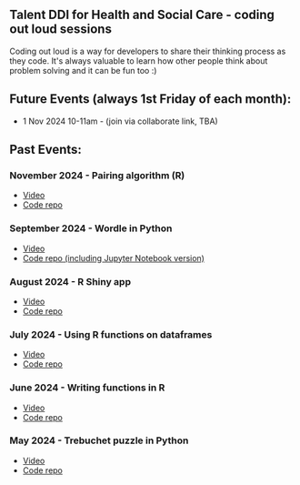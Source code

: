 ## Talent DDI for Health and Social Care - coding out loud sessions

Coding out loud is a way for developers to share their thinking process as they code. It's always valuable to learn how other people think about problem solving and it can be fun too :) 

## Future Events (always 1st Friday of each month):

- 1 Nov 2024 10-11am - (join via collaborate link, TBA)

## Past Events:

### November 2024 - Pairing algorithm (R)
- <a href="https://media.ed.ac.uk/media/1_vjm3kopc?kalturaSeekFrom=3&kalturaClipTo=4488">Video</a>
- <a href="https://github.com/DDI-Talent/coding-out-loud/tree/main/october-2024">Code repo</a>

### September 2024 - Wordle in Python
- <a href="https://media.ed.ac.uk/media/Coding+out+loud+-+Wordle+in+Python/1_gmth6xr0">Video</a>
- <a href="https://github.com/DDI-Talent/coding-out-loud/tree/main/september-2024/wordle">Code repo (including Jupyter Notebook version)</a>

### August 2024 - R Shiny app
- <a href="https://media.ed.ac.uk/media/Coding%20out%20loud%20-%20August%202024_RShiny/1_vreysrd9">Video</a> 
- <a href="https://github.com/DDI-Talent/coding-out-loud/tree/main/august-2024">Code repo</a> 

### July 2024 - Using R functions on dataframes
- <a href="https://media.ed.ac.uk/media/Coding%20out%20loud%20-%20July%202024%20-%20Actors%20ages/1_ejl3ws4v">Video</a> 
- <a href="https://github.com/DDI-Talent/coding-out-loud/tree/main/july-2024">Code repo</a> 

### June 2024 - Writing functions in R
- <a href="https://media.ed.ac.uk/media/Coding-out-loud%20birthdates%20function/1_5ca3aoy3">Video</a> 
- <a href="https://github.com/DDI-Talent/coding-out-loud/tree/main/june-2024">Code repo</a>

### May 2024 - Trebuchet puzzle in Python
- <a href="https://media.ed.ac.uk/media/Coding%20out%20loud%3A%20May%202024%3A%20Trebuchet%20in%20Python/1_87ug8owz">Video</a> 
- <a href="https://github.com/DDI-Talent/coding-out-loud/tree/main/may-2024">Code repo</a> 

